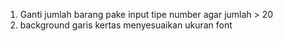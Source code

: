 1. Ganti jumlah barang pake input tipe number agar jumlah > 20
2. background garis kertas menyesuaikan ukuran font 